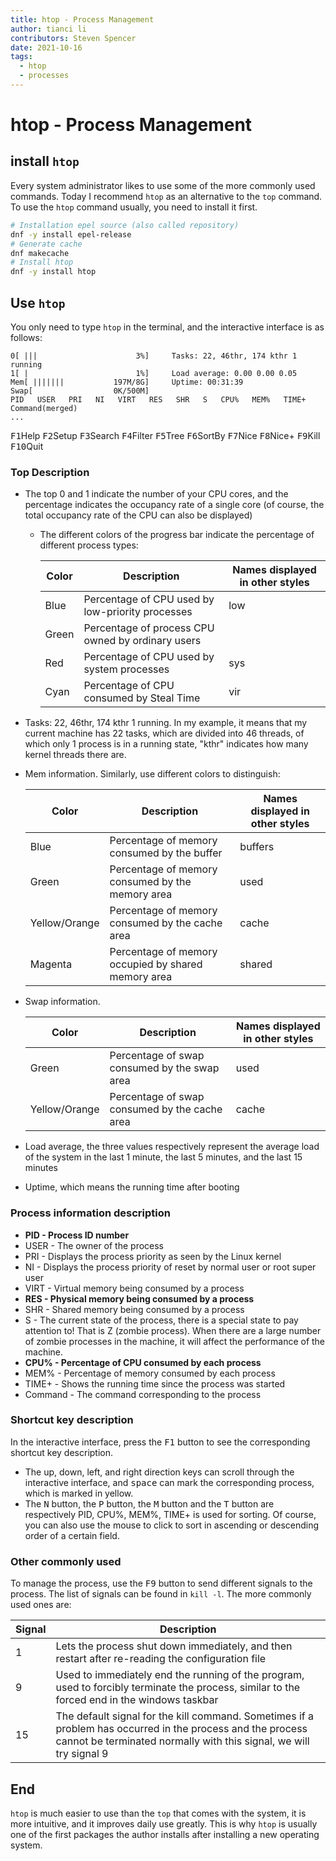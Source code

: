 ```yaml
---
title: htop - Process Management
author: tianci li
contributors: Steven Spencer
date: 2021-10-16
tags:
  - htop
  - processes
---
```


# htop - Process Management

## install `htop` 
Every system administrator likes to use some of the more commonly used commands. Today I recommend `htop` as an alternative to the `top` command. To use the `htop` command usually, you need to install it first.

``` bash
# Installation epel source (also called repository)
dnf -y install epel-release
# Generate cache
dnf makecache
# Install htop
dnf -y install htop
```

## Use `htop`
You only need to type `htop` in the terminal, and the interactive interface is as follows:

```
0[ |||                      3%]     Tasks: 22, 46thr, 174 kthr 1 running
1[ |                        1%]     Load average: 0.00 0.00 0.05
Mem[ |||||||           197M/8G]     Uptime: 00:31:39
Swap[                  0K/500M]
PID   USER   PRI   NI   VIRT   RES   SHR   S   CPU%   MEM%   TIME+   Command(merged)
...
```

<kbd>F1</kbd>Help   <kbd>F2</kbd>Setup  <kbd>F3</kbd>Search <kbd>F4</kbd>Filter <kbd>F5</kbd>Tree   <kbd>F6</kbd>SortBy <kbd>F7</kbd>Nice   <kbd>F8</kbd>Nice+  <kbd>F9</kbd>Kill   <kbd>F10</kbd>Quit

### Top Description

* The top 0 and 1 indicate the number of your CPU cores, and the percentage indicates the occupancy rate of a single core (of course, the total occupancy rate of the CPU can also be displayed)
    * The different colors of the progress bar indicate the percentage of different process types:

        | Color | Description | Names displayed in other styles|
        | ---------| ------------|------------|        
        | Blue | Percentage of CPU used by low-priority processes | low |
        | Green | Percentage of process CPU owned by ordinary users |   |
        | Red | Percentage of CPU used by system processes |  sys |
        | Cyan | Percentage of CPU consumed by Steal Time | vir |

* Tasks: 22, 46thr, 174 kthr 1 running. In my example, it means that my current machine has 22 tasks, which are divided into 46 threads, of which only 1 process is in a running state, "kthr" indicates how many kernel threads there are. 
* Mem information. Similarly, use different colors to distinguish:

   | Color | Description | Names displayed in other styles |
   |----|----|----|
   | Blue |Percentage of memory consumed by the buffer | buffers |
   | Green |Percentage of memory consumed by the memory area| used |
   | Yellow/Orange |Percentage of memory consumed by the cache area| cache |
   | Magenta | Percentage of memory occupied by shared memory area | shared | 

* Swap information. 
  
   | Color | Description | Names displayed in other styles |
   |----|----|----|
   | Green | Percentage of swap consumed by the swap area | used |
   | Yellow/Orange | Percentage of swap consumed by the cache area | cache |

* Load average, the three values ​​respectively represent the average load of the system in the last 1 minute, the last 5 minutes, and the last 15 minutes
* Uptime, which means the running time after booting

### Process information description

* **PID - Process ID number**
* USER - The owner of the process
* PRI - Displays the process priority as seen by the Linux kernel
* NI - Displays the process priority of reset by normal user or root super user
* VIRT - Virtual memory being consumed by a process
* **RES - Physical memory being consumed by a process**
* SHR - Shared memory being consumed by a process
* S - The current state of the process, there is a special state to pay attention to! That is Z (zombie process). When there are a large number of zombie processes in the machine, it will affect the performance of the machine.
* **CPU% - Percentage of CPU consumed by each process**
* MEM% - Percentage of memory consumed by each process
* TIME+ - Shows the running time since the process was started
* Command - The command corresponding to the process

### Shortcut key description
In the interactive interface, press the <kbd>F1</kbd> button to see the corresponding shortcut key description.

* The up, down, left, and right direction keys can scroll through the interactive interface, and <kbd>space</kbd> can mark the corresponding process, which is marked in yellow.
* The <kbd>N</kbd> button, the <kbd>P</kbd> button, the <kbd>M</kbd> button and the <kbd>T</kbd> button are respectively PID, CPU%, MEM%, TIME+ is used for sorting. Of course, you can also use the mouse to click to sort in ascending or descending order of a certain field.

### Other commonly used
To manage the process, use the <kbd>F9</kbd> button to send different signals to the process. The list of signals can be found in `kill -l`. The more commonly used ones are:

| Signal | Description |
|---|---|
|1 | Lets the process shut down immediately, and then restart after re-reading the configuration file |
|9 | Used to immediately end the running of the program, used to forcibly terminate the process, similar to the forced end in the windows taskbar |
|15 | The default signal for the kill command. Sometimes if a problem has occurred in the process and the process cannot be terminated normally with this signal, we will try signal 9 |

## End
`htop` is much easier to use than the `top` that comes with the system, it is more intuitive, and it improves daily use greatly. This is why `htop` is usually one of the first packages the author installs after installing a new operating system.
